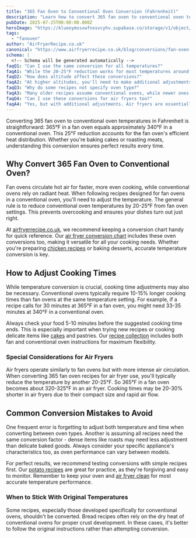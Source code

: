 ```yaml
---
title: "365 Fan Oven to Conventional Oven Conversion (Fahrenheit)"
description: "Learn how to convert 365 fan oven to conventional oven temperatures in Fahrenheit for perfect baking results every time."
pubDate: 2025-07-25T00:00:00.000Z
heroImage: "https://klueoymssxwfnxsvcyhv.supabase.co/storage/v1/object/public/Shmucket/365-fan-oven-to-conventional-oven-conversion-fahrenheit.png"
tags:
  - "fanoven"
author: "AirFryerRecipe.co.uk"
canonical: "https://www.airfryerrecipe.co.uk/blog/conversions/fan-oven-to-fahrenheit/365-fan-oven-to-conventional-oven-conversion-fahrenheit"
schema: |
  <!-- Schema will be generated automatically -->
faqQ1: "Can I use the same conversion for all temperatures?"
faqA1: "While the 20-25°F reduction works for most temperatures around 365°F, extreme temperatures may need different adjustments. For very high heat (above 400°F), the difference might be slightly less, while for lower temperatures it might be slightly more. Always check specific conversion charts for accuracy."
faqQ2: "How does altitude affect these conversions?"
faqA2: "At higher altitudes, you'll need to make additional adjustments beyond the fan/conventional oven conversion. Generally, increase oven temperatures by 15-25°F at altitudes above 3,000 feet to compensate for lower air pressure. This affects both fan and conventional ovens similarly."
faqQ3: "Why do some recipes not specify oven type?"
faqA3: "Many older recipes assume conventional ovens, while newer ones often default to fan ovens. When in doubt, look for clues in the cooking times - fan oven recipes typically have shorter times. You can also check if the recipe mentions \"fan assisted\" or \"convection\" settings."
faqQ4: "Can I use these conversions for air fryers too?"
faqA4: "Yes, but with additional adjustments. Air fryers are essentially mini convection ovens with more intense air circulation. You'll typically reduce temperatures another 20-25°F from fan oven settings and shorten cooking times by 20-30%. Always check food early when trying new conversions."
---
```

<p>Converting 365 fan oven to conventional oven temperatures in Fahrenheit is straightforward: 365°F in a fan oven equals approximately 340°F in a conventional oven. This 25°F reduction accounts for the fan oven's efficient heat distribution. Whether you're baking cakes or roasting meats, understanding this conversion ensures perfect results every time.</p>

<h2>Why Convert 365 Fan Oven to Conventional Oven?</h2>
<p>Fan ovens circulate hot air for faster, more even cooking, while conventional ovens rely on radiant heat. When following recipes designed for fan ovens in a conventional oven, you'll need to adjust the temperature. The general rule is to reduce conventional oven temperatures by 20-25°F from fan oven settings. This prevents overcooking and ensures your dishes turn out just right.</p>
<p>At <a href=https://www.airfryerrecipe.co.uk>airfryerrecipe.co.uk</a>, we recommend keeping a conversion chart handy for quick reference. Our <a href=https://www.airfryerrecipe.co.uk/air-fryer-conversion-chart>air fryer conversion chart</a> includes these oven conversions too, making it versatile for all your cooking needs. Whether you're preparing <a href=https://www.airfryerrecipe.co.uk/recipe-category/chicken>chicken recipes</a> or baking desserts, accurate temperature conversion is key.</p>

<h2>How to Adjust Cooking Times</h2>
<p>While temperature conversion is crucial, cooking time adjustments may also be necessary. Conventional ovens typically require 10-15% longer cooking times than fan ovens at the same temperature setting. For example, if a recipe calls for 30 minutes at 365°F in a fan oven, you might need 33-35 minutes at 340°F in a conventional oven.</p>
<p>Always check your food 5-10 minutes before the suggested cooking time ends. This is especially important when trying new recipes or cooking delicate items like <a href=https://www.airfryerrecipe.co.uk/recipe-category/cakes>cakes</a> and pastries. Our <a href=https://www.airfryerrecipe.co.uk/recipes>recipe collection</a> includes both fan and conventional oven instructions for maximum flexibility.</p>

<h3>Special Considerations for Air Fryers</h3>
<p>Air fryers operate similarly to fan ovens but with more intense air circulation. When converting 365 fan oven recipes for air fryer use, you'll typically reduce the temperature by another 20-25°F. So 365°F in a fan oven becomes about 320-325°F in an air fryer. Cooking times may be 20-30% shorter in air fryers due to their compact size and rapid air flow.</p>

<h2>Common Conversion Mistakes to Avoid</h2>
<p>One frequent error is forgetting to adjust both temperature and time when converting between oven types. Another is assuming all recipes need the same conversion factor - dense items like roasts may need less adjustment than delicate baked goods. Always consider your specific appliance's characteristics too, as oven performance can vary between models.</p>
<p>For perfect results, we recommend testing conversions with simple recipes first. Our <a href=https://www.airfryerrecipe.co.uk/recipe-category/potatoes>potato recipes</a> are great for practice, as they're forgiving and easy to monitor. Remember to keep your oven and <a href=https://www.airfryerrecipe.co.uk/air-fryer-cleaner>air fryer clean</a> for most accurate temperature performance.</p>

<h3>When to Stick With Original Temperatures</h3>
<p>Some recipes, especially those developed specifically for conventional ovens, shouldn't be converted. Bread recipes often rely on the dry heat of conventional ovens for proper crust development. In these cases, it's better to follow the original instructions rather than attempting conversion.</p>
